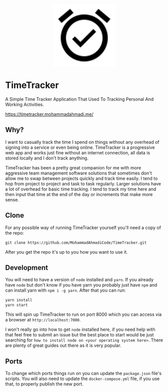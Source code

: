 <p align="center">
    <img src="https://raw.githubusercontent.com/MohammadAhmadiCode/TimeTracker/master/public/static/logo.png"
         width="200"
         height="200"
         alt="TimeTracker Logo" />
</p>

# TimeTracker

A Simple Time Tracker Application That Used To Tracking Personal And Working Activities.

https://timetracker.mohammadahmadi.me/

## Why?

I want to casually track the time I spend on things without any overhead of
signing into a service or even being online. TimeTracker is a progressive web app
and works just fine without an internet connection, all data is stored locally
and I don't track anything.

TimeTracker has been a pretty great companion for me with more aggressive team
management software solutions that sometimes don't allow me to swap between
projects quickly and track time easily. I tend to hop from project to project
and task to task regularly. Larger solutions have a lot of overhead for basic
time tracking. I tend to track my time here and then input that time at the end
of the day or increments that make more sense.

## Clone

For any possible way of running TimeTracker yourself you'll need a copy of the
repo:

    git clone https://github.com/MohammadAhmadiCode/TimeTracker.git

After you get the repo it's up to you how you want to use it.

## Development

You will need to have a version of `node` installed and `yarn`. If you already
have `node` but don't know if you have yarn you probably just have `npm` and
can install yarn with `npm i -g yarn`. After that you can run:

    yarn install
    yarn start

This will spin up TimeTracker to run on port 8000 which you can access via a
browser at `http://localhost:7000`.

I won't really go into how to get `node` installed here, if you need help with
that feel free to submit an issue but the best place to start would be just
searching for `how to install node on <your operating system here>`. There are
plenty of great guides out there as it is very popular.

## Ports

To change which ports things run on you can update the `package.json` file's
scripts. You will also need to update the `docker-compose.yml` file, if you use
that, to properly publish the new port.


